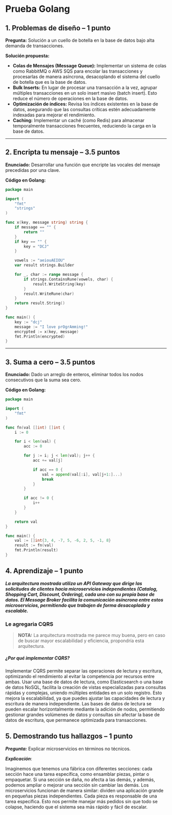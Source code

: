 # Prueba Golang


## 1. Problemas de diseño – 1 punto

**Pregunta:** Solución a un cuello de botella en la base de datos bajo alta demanda de transacciones.

**Solución propuesta:**

- **Colas de Mensajes (Message Queue):** Implementar un sistema de colas como RabbitMQ o AWS SQS para encolar las transacciones y procesarlas de manera asíncrona, desacoplando el sistema del cuello de botella que es la base de datos.
- **Bulk Inserts:** En lugar de procesar una transacción a la vez, agrupar múltiples transacciones en un solo insert masivo (batch insert). Esto reduce el número de operaciones en la base de datos.
- **Optimización de índices:** Revisa los índices existentes en la base de datos, asegurando que las consultas críticas estén adecuadamente indexadas para mejorar el rendimiento.
- **Caching:** Implementar un caché (como Redis) para almacenar temporalmente transacciones frecuentes, reduciendo la carga en la base de datos.

---

## 2. Encripta tu mensaje – 3.5 puntos

**Enunciado:** Desarrollar una función que encripte las vocales del mensaje precedidas por una clave.

**Código en Golang:**

```go
package main

import (
	"fmt"
	"strings"
)

func x(key, message string) string {
	if message == "" {
		return ""
	}
	if key == "" {
		key = "DCJ"
	}

	vowels := "aeiouAEIOU"
	var result strings.Builder

	for _, char := range message {
		if strings.ContainsRune(vowels, char) {
			result.WriteString(key)
		}
		result.WriteRune(char)
	}
	return result.String()
}

func main() {
	key := "dcj"
	message := "I love prOgrAmming!"
	encrypted := x(key, message)
	fmt.Println(encrypted)
}
```

---

## 3. Suma a cero – 3.5 puntos

**Enunciado:** Dado un arreglo de enteros, eliminar todos los nodos consecutivos que la suma sea cero.

**Código en Golang:**

```go
package main

import (
	"fmt"
)

func fn(val []int) []int {
	i := 0

	for i < len(val) {
		acc := 0

		for j := i; j < len(val); j++ {
			acc += val[j]

			if acc == 0 {
				val = append(val[:i], val[j+1:]...)
				break
			}
		}

		if acc != 0 {
			i++
		}
	}

	return val
}

func main() {
	val := []int{3, 4, -7, 5, -6, 2, 5, -1, 8}
	result := fn(val)
	fmt.Println(result)
}
```


## 4. Aprendizaje – 1 punto

***La arquitectura mostrada utiliza un API Gateway que dirige las solicitudes de clientes hacia microservicios independientes (Catalog, Shopping Cart, Discount, Ordering), cada uno con su propia base de datos. El Message Broker facilita la comunicación asíncrona entre estos microservicios, permitiendo que trabajen de forma desacoplada y escalable.***


### Le agregaria CQRS

> **NOTA:** La arquitectura mostrada me parece muy buena, pero en caso de buscar mayor escalabilidad y eficiencia, propondría esta arquitectura.

##### ¿Por qué implementar CQRS?
Implementar CQRS permite separar las operaciones de lectura y escritura, optimizando el rendimiento al evitar la competencia por recursos entre ambas. Usar una base de datos de lectura, como Elasticsearch o una base de datos NoSQL, facilita la creación de vistas especializadas para consultas rápidas y complejas, uniendo múltiples entidades en un solo registro. Esto mejora la escalabilidad, ya que puedes ajustar las capacidades de lectura y escritura de manera independiente. Las bases de datos de lectura se pueden escalar horizontalmente mediante la adición de nodos, permitiendo gestionar grandes volúmenes de datos y consultas sin afectar la base de datos de escritura, que permanece optimizada para transacciones.



## 5. Demostrando tus hallazgos – 1 punto

***Pregunta:*** Explicar microservicios en términos no técnicos.

***Explicación***:

Imaginemos que tenemos una fábrica con diferentes secciones: cada sección hace una tarea específica, como ensamblar piezas, pintar o empaquetar. Si una sección se daña, no afecta a las demás, y además, podemos ampliar o mejorar una sección sin cambiar las demás. Los microservicios funcionan de manera similar: dividen una aplicación grande en pequeñas piezas independientes. Cada pieza es responsable de una tarea específica. Esto nos permite manejar más pedidos sin que todo se colapse, haciendo que el sistema sea más rápido y fácil de escalar.